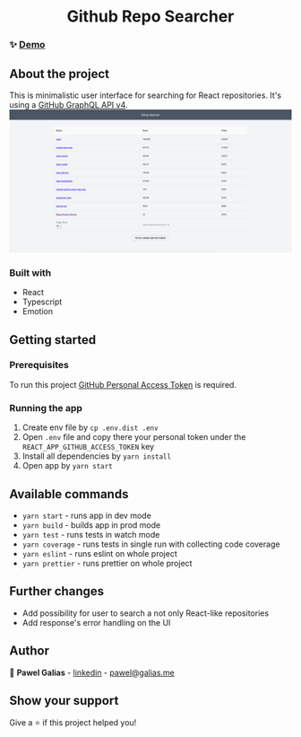 <h1 align="center">Github Repo Searcher</h1>

### ✨ [Demo](https://github-repo-searcher.netlify.app)

## About the project

This is minimalistic user interface for searching for React repositories. It's using
a [GitHub GraphQL API v4](https://developer.github.com/v4/).
![img.png](app.png)

### Built with

- React
- Typescript
- Emotion

## Getting started

### Prerequisites

To run this project [GitHub Personal Access Token](https://docs.github.com/en/github/authenticating-to-github/keeping-your-account-and-data-secure/creating-a-personal-access-token) is required.

### Running the app

1. Create env file by  `cp .env.dist .env`
2. Open `.env` file and copy there your personal token under the `REACT_APP_GITHUB_ACCESS_TOKEN` key
3. Install all dependencies by `yarn install`
4. Open app by `yarn start`

## Available commands

- `yarn start` - runs app in dev mode
- `yarn build` - builds app in prod mode
- `yarn test` - runs tests in watch mode
- `yarn coverage` - runs tests in single run with collecting code coverage
- `yarn eslint` - runs eslint on whole project
- `yarn prettier` - runs prettier on whole project

## Further changes

- Add possibility for user to search a not only React-like repositories
- Add response's error handling on the UI 

## Author

👤 **Pawel Galias** - [linkedin](https://linkedin.com/in/pawgalias) - [pawel@galias.me](pawel@galias.me)

## Show your support

Give a ⭐️ if this project helped you!
